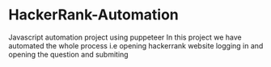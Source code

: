 # HackerRank-Automation
Javascript automation project using puppeteer
In this project we have automated the whole process i.e opening hackerrank website logging in and opening the question and submiting

